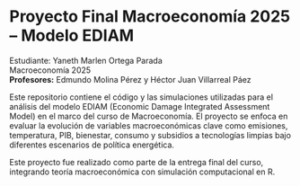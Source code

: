 # Proyecto Final Macroeconomía 2025 – Modelo EDIAM

Estudiante: Yaneth Marlen Ortega Parada  
Macroeconomía 2025  
**Profesores:** Edmundo Molina Pérez y Héctor Juan Villarreal Páez


Este repositorio contiene el código y las simulaciones utilizadas para el análisis del modelo EDIAM (Economic Damage Integrated Assessment Model) en el marco del curso de Macroeconomía. El proyecto se enfoca en evaluar la evolución de variables macroeconómicas clave como emisiones, temperatura, PIB, bienestar, consumo y subsidios a tecnologías limpias bajo diferentes escenarios de política energética.

Este proyecto fue realizado como parte de la entrega final del curso, integrando teoría macroeconómica con simulación computacional en R.
